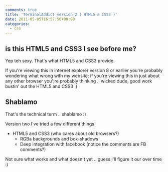 ```yaml
---
comments: true
title: 'TerminalAddict version 2 ( HTML5 & CSS3 )'
date: 2011-05-05T16:57:56+00:00
categories:
  - css
---
```

## is this HTML5 and CSS3 I see before me?

Yep teh sexy. That's what HTML5 and CSS3 provide.

If you're viewing this in internet explorer version 8 or earlier you're probably wondering what wrong with my website; if you're viewing this in just about any other browser you';re probably thinking .. wicked dude, good work bustin' out the HTML5 and CSS3 :)

## Shablamo

That's the technical term .. shablamo :)

Version two I've tried a few different things

* HTML5 and CSS3 (who cares about old browsers?)
  * RGBa backgrounds and box-shadows
  * Deep integration with facebook (notice the comments are FB comments?)

Not sure what works and what doesn't yet .. guess I'll figure it our over time :)